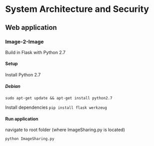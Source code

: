 # System Architecture and Security


## Web application
### Image-2-Image

Build in Flask with Python 2.7

#### Setup
Install Python 2.7

##### Debian
`sudo apt-get update && apt-get install python2.7`

Install dependencies
`pip install flask werkzeug`

#### Run application
navigate to root folder (where ImageSharing.py is located)

`python ImageSharing.py`
